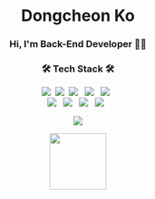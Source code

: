 
<div align="center">
  <h1>
      Dongcheon Ko 
  </h1>
  
### Hi, I'm Back-End Developer 👨‍💻
<h3 align="center">🛠 Tech Stack 🛠</h3>

<p align="center">
  <img src="https://img.shields.io/badge/Java-007396?style=flat-square&logo=Java&logoColor=white"/>&nbsp
  <img src="https://img.shields.io/badge/Python-3776AB?style=flat-square&logo=Python&logoColor=white"/>&nbsp
  <img src="https://img.shields.io/badge/Spring-6DB33F?style=flat-square&logo=Spring&logoColor=white"/></a> &nbsp
  <img src="https://img.shields.io/badge/SpringBoot-6DB33F?style=flat-square&logo=SpringBoot&logoColor=white"/></a> &nbsp
  <img src="https://img.shields.io/badge/Flask-000000?style=flat-square&logo=Flask&logoColor=white"/></a> &nbsp
  <br>
  <img src="https://img.shields.io/badge/Neo4j-018BFF?style=flat-square&logo=Neo4j&logoColor=white"/></a> &nbsp
  <img src="https://img.shields.io/badge/MySQL-4479A1?style=flat-square&logo=MySQL&logoColor=white"/></a> &nbsp 
  <img src="https://img.shields.io/badge/Docker-2496ED?style=flat-square&logo=Docker&logoColor=white"/></a> &nbsp
  <img src="https://img.shields.io/badge/AWS-FF9900?style=flat-square&logo=Amazon AWS&logoColor=white"/></a> &nbsp
</p>
<p align="center">
  <a href="https://solved.ac/cheon4050"><img src="http://mazassumnida.wtf/api/v2/generate_badge?boj=cheon4050"/></a>
</p>
<a href="https://www.credly.com/badges/104fca15-3e5c-4caa-8fe2-103d99be6cd7/public_url"><img src="https://images.credly.com/size/220x220/images/0e284c3f-5164-4b21-8660-0d84737941bc/image.png" width="100"/></a>
<!--
**cheon4050/cheon4050** is a ✨ _special_ ✨ repository because its `README.md` (this file) appears on your GitHub profile.

Here are some ideas to get you started:

- 🔭 I’m currently working on ...
- 🌱 I’m currently learning ...
- 👯 I’m looking to collaborate on ...
- 🤔 I’m looking for help with ...
- 💬 Ask me about ...
- 📫 How to reach me: ...
- 😄 Pronouns: ...
- ⚡ Fun fact: ...
-->
